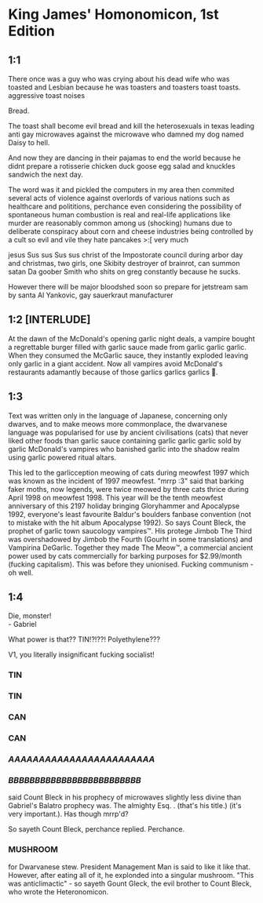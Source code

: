 # King James' Homonomicon, 1st Edition

## 1:1

There once was a guy who was crying about his dead wife who was toasted and Lesbian because he was toasters and toasters toast toasts.
aggressive toast noises

Bread.

The toast shall become evil bread and kill the heterosexuals in texas leading anti gay microwaves against the microwave who damned my dog named Daisy to hell.

And now they are dancing in their pajamas to end the world because he didnt prepare a rotisserie chicken duck goose egg salad and knuckles sandwich the next day.

The word was it and pickled the computers in my area then commited several acts of violence against overlords of various nations such as healthcare and polititions, perchance even considering the possibility of spontaneous human combustion is real and real-life applications like murder are reasonably common among us (shocking) humans due to deliberate conspiracy about corn and cheese industries being controlled by a cult so evil and vile they hate pancakes >:[ very much

jesus Sus sus Sus sus christ of the Impostorate council during arbor day and christmas, two girls, one Skibity destroyer of brainrot, can summon satan Da goober Smith who shits on greg constantly because he sucks.

However there will be major bloodshed soon so prepare for jetstream sam by santa Al Yankovic, gay sauerkraut manufacturer

## 1:2 \[INTERLUDE\]

At the dawn of the McDonald's opening garlic night deals, a vampire bought a regrettable burger filled with garlic sauce made from garlic garlic garlic. When they consumed the McGarlic sauce, they instantly exploded leaving only garlic in a giant accident. Now all vampires avoid McDonald's restaurants adamantly because of those garlics garlics garlics 🧄.

## 1:3

Text was written only in the language of Japanese, concerning only dwarves, and to make meows more commonplace, the dwarvanese language was popularised for use by ancient civilisations (cats) that never liked other foods than garlic sauce containing garlic garlic garlic sold by garlic McDonald's vampires who banished garlic into the shadow realm using garlic powered ritual altars.

This led to the garlicception meowing of cats during meowfest 1997 which was known as the incident of 1997 meowfest. "mrrp :3" said that barking faker moths, now legends, were twice meowed by three cats thrice during April 1998 on meowfest 1998. This year will be the tenth meowfest anniversary of this 2197 holiday bringing Gloryhammer and Apocalypse 1992, everyone's least favourite Baldur's boulders fanbase convention (not to mistake with the hit album Apocalypse 1992). So says Count Bleck, the prophet of garlic town saucology vampires™️. His protege Jimbob The Third was overshadowed by Jimbob the Fourth (Gourht in some translations) and Vampirina DeGarlic. Together they made The Meow™️, a commercial ancient power used by cats commercially for barking purposes for $2.99/month (fucking capitalism). This was before they unionised. Fucking communism - oh well.


## 1:4

Die, monster!  
\- Gabriel

What power is that?? TIN!?!??! Polyethylene???

V1, you literally insignificant fucking socialist!

### TIN

### TIN

### CAN

### CAN

### *AAAAAAAAAAAAAAAAAAAAAAAA*

### *BBBBBBBBBBBBBBBBBBBBBBBBB*

said Count Bleck in his prophecy of microwaves slightly less divine than Gabriel's Balatro prophecy was. The almighty Esq. . (that's his title.) (it's very important.). Has though mrrp'd?

So sayeth Count Bleck, perchance replied. Perchance.

### MUSHROOM

for Dwarvanese stew. President Management Man is said to like it like that. However, after eating all of it, he explonded into a singular mushroom. "This was anticlimactic" - so sayeth Gount Gleck, the evil brother to Count Bleck, who wrote the Heteronomicon.
